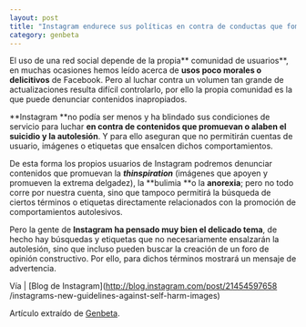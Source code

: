 ```yaml
---
layout: post
title: "Instagram endurece sus políticas en contra de conductas que fomenten la"
category: genbeta
---
```





El uso de una red social depende de la propia** comunidad de usuarios**, en
muchas ocasiones hemos leído acerca de **usos poco morales o delicitivos** de
Facebook. Pero al luchar contra un volumen tan grande de actualizaciones
resulta difícil controlarlo, por ello la propia comunidad es la que puede
denunciar contenidos inapropiados.

**Instagram **no podía ser menos y ha blindado sus condiciones de servicio para luchar **en contra de contenidos que promuevan o alaben el suicidio y la autolesión**. Y para ello aseguran que no permitirán cuentas de usuario, imágenes o etiquetas que ensalcen dichos comportamientos.  
  
De esta forma los propios usuarios de Instagram podremos denunciar contenidos
que promuevan la _**thinspiration**_ (imágenes que apoyen y promueven la
extrema delgadez), la **bulimia **o la **anorexia**; pero no todo corre por
nuestra cuenta, sino que tampoco permitirá la búsqueda de ciertos términos o
etiquetas directamente relacionados con la promoción de comportamientos
autolesivos.

Pero la gente de **Instagram ha pensado muy bien el delicado tema**, de hecho
hay búsquedas y etiquetas que no necesariamente ensalzarán la autolesión, sino
que incluso pueden buscar la creación de un foro de opinión constructivo. Por
ello, para dichos términos mostrará un mensaje de advertencia.

Vía | [Blog de Instagram](http://blog.instagram.com/post/21454597658
/instagrams-new-guidelines-against-self-harm-images)

Artículo extraído de [Genbeta](http://www.genbeta.com).